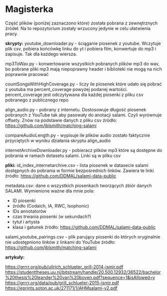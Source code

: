 # Magisterka

Część plików (poniżej zaznaczono które) została pobrana z zewnętrznych źródeł. Na to repozytorium zostały wrzucony jedynie w celu ułatwienia pracy.

**skrypty:**
youtube_downloader.py - ściąganie piosenek z youtube. Wczytuje plik csv, pobiera końcówkę linku do yt i pobiera film, konwertuje do mp3 i zapisuje. Tak dla każdego wiersza.

mp3ToWav.py - konwertowanie wszystkich pobranych plików mp3 do wav, bo pobrane pliki mp3 mają niepoprawny header i biblioteki nie mogą na nich poprawnie pracować

countSongsWithHighCoverage.py - liczy ile piosenek które udało się pobrać z youtuba ma percent_coverage powyżej podanej wartości. percent_coverage jest odczytywana dla każdej piosenki z pliku csv pobranego z publicznego repo

align_audio.py - pobrany z internetu. Dostosowuje długość piosenek pobranych z YouTube tak aby pasowały do anotacji salami. Czyli wyrównuje offsety. Znów na podstawie danych z pliku csv
źródło: https://github.com/jblsmith/matching-salami

compareAudioLength.py - wypisuje ile plików audio zostało faktycznie przyciętych w wyniku działania skryptu align_audio

internetArchiveDownloader.py - pobieracz plików mp3 które są dostępne do pobrania w ramach dotasetu salami. Linki są w pliku csv

**pliki:**
id_index_internetarchive.csv - lista piosenek w datasecie salami dostępnych do pobrania w formie bezpośrednich linków. Zawiera te linki
źródło: https://github.com/DDMAL/salami-data-public

metadata.csv:
dane o wszystkich piosenkach tworzących zbiór danych SALAMI. Wymienione ważne dla mnie pola:
- ID piosenki
- źródło (Codaich, IA, RWC, Isophonic)
- IDs annotatorów
- czas trwania piosenki (w sekundach?)
- tytuł i artysta
- klasa i gatunek
źródło: https://github.com/DDMAL/salami-data-public

salami_youtube_pairings.csv - plik parujący piosenki do których oryginalnie nie udostępniono linków z linkami do YouTube
źródło: https://github.com/jblsmith/matching-salami

**artykuły:**

https://grrrr.org/pub/ullrich_schlueter_grill-2014-ismir.pdf
https://studenttheses.uu.nl/bitstream/handle/20.500.12932/36522/bachelor%20thesis%20leander%20van%20boven.pdf?sequence=1&isAllowed=y
https://grrrr.org/data/pub/grill_schlueter-2015-ismir.pdf
https://eprints.soton.ac.uk/271171/1/AHMsalami-v2.pdf
